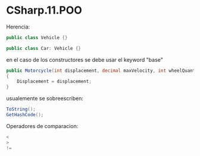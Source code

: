 # CSharp.11.POO

Herencia:
```csharp
public class Vehicle {}

public class Car: Vehicle {}
```

en el caso de los constructores se debe usar el keyword "base"
```csharp
public Motorcycle(int displacement, decimal maxVelocity, int wheelQuantity, string brand, string model) : base(maxVelocity, wheelQuantity, brand, model)
{
    Displacement = displacement;
}
```

usualemente se sobreescriben:
```csharp
ToString();
GetHashCode();
``` 

Operadores de comparacion: 
```csharp
<
>
!=
```
